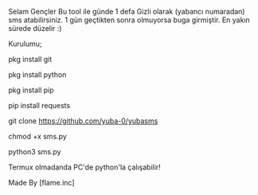 Selam Gençler Bu tool ile günde 1 defa Gizli olarak (yabancı numaradan) sms atabilirsiniz. 1 gün geçtikten sonra olmuyorsa buga girmiştir. En yakın sürede düzelir :)

Kurulumu;

pkg install git

pkg install python

pkg install pip

pip install requests

git clone https://github.com/yuba-0/yubasms

chmod +x sms.py

python3 sms.py

Termux olmadanda PC'de python'la çalışabilir!

Made By [flame.inc]
